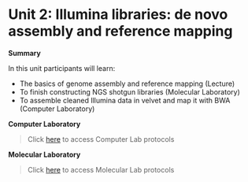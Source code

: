 # Unit 2: Illumina libraries: de novo assembly and reference mapping
**Summary**

In this unit participants will learn:

* The basics of genome assembly and reference mapping (Lecture)
* To finish constructing NGS shotgun libraries (Molecular Laboratory)
* To assemble cleaned Illumina data in velvet and map it with BWA (Computer Laboratory) 

**Computer Laboratory** 
>Click [here](https://github.com/nhm-herpetology/museum-NGS-training/tree/main/Unit_02/Computer_Lab) to access Computer Lab protocols

**Molecular Laboratory** 
>Click [here](https://github.com/nhm-herpetology/museum-NGS-training/tree/main/Unit_02/Molecular_Lab) to access Molecular Lab protocols
